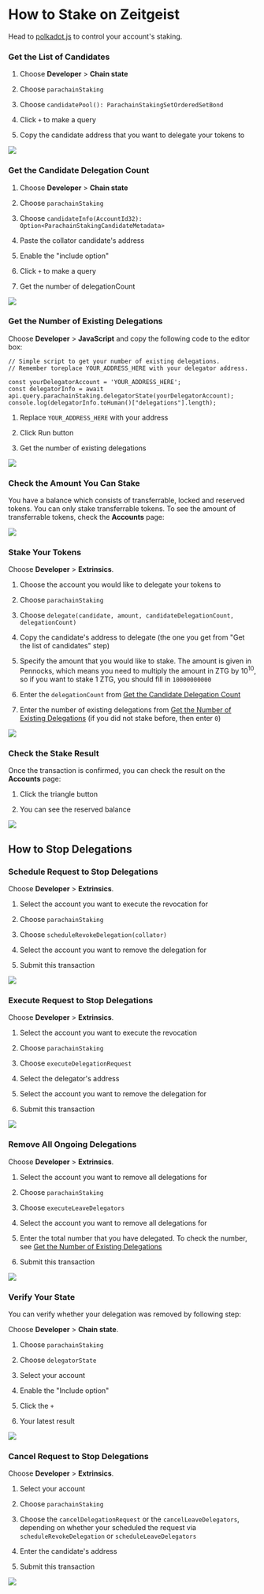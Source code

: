# How to Stake on Zeitgeist

Head to [polkadot.js](https://https://polkadot.js.org/apps/) to control your
account's staking.

### Get the List of Candidates

1. Choose **Developer** > **Chain state**

1. Choose `parachainStaking`

1. Choose `candidatePool(): ParachainStakingSetOrderedSetBond`

1. Click `+` to make a query

1. Copy the candidate address that you want to delegate your tokens to

![](/img/get-candidates-list.png)

### Get the Candidate Delegation Count

1. Choose **Developer** > **Chain state**

1. Choose `parachainStaking`

1. Choose
   `candidateInfo(AccountId32): Option<ParachainStakingCandidateMetadata>`

1. Paste the collator candidate's address

1. Enable the "include option"

1. Click `+` to make a query

1. Get the number of delegationCount

![](/img/get-delegation-count.png)

### Get the Number of Existing Delegations

Choose **Developer** > **JavaScript** and copy the following code to the editor
box:

```
// Simple script to get your number of existing delegations.
// Remember toreplace YOUR_ADDRESS_HERE with your delegator address.

const yourDelegatorAccount = 'YOUR_ADDRESS_HERE';
const delegatorInfo = await api.query.parachainStaking.delegatorState(yourDelegatorAccount);
console.log(delegatorInfo.toHuman()["delegations"].length);
```

1. Replace `YOUR_ADDRESS_HERE` with your address

1. Click Run button

1. Get the number of existing delegations

![](/img/get-your-delegations-number.png)

### Check the Amount You Can Stake

You have a balance which consists of transferrable, locked and reserved tokens.
You can only stake transferrable tokens. To see the amount of transferrable
tokens, check the **Accounts** page:

![](/img/check-stake-result.png)

### Stake Your Tokens

Choose **Developer** > **Extrinsics**.

1. Choose the account you would like to delegate your tokens to

1. Choose `parachainStaking`

1. Choose
   `delegate(candidate, amount, candidateDelegationCount, delegationCount)`

1. Copy the candidate's address to delegate (the one you get from "Get the list
   of candidates" step)

1. Specify the amount that you would like to stake. The amount is given in
   Pennocks, which means you need to multiply the amount in ZTG by $10^{10}$, so
   if you want to stake 1 ZTG, you should fill in `10000000000`

1. Enter the `delegationCount` from [Get the Candidate Delegation Count]

1. Enter the number of existing delegations from [Get the Number of Existing
   Delegations] (if you did not stake before, then enter `0`)

![](/img/stake-ztg.png)

### Check the Stake Result

Once the transaction is confirmed, you can check the result on the **Accounts**
page:

1. Click the triangle button

1. You can see the reserved balance

![](/img/check-stake-result.png)

## How to Stop Delegations

### Schedule Request to Stop Delegations

Choose **Developer** > **Extrinsics**.

1. Select the account you want to execute the revocation for

1. Choose `parachainStaking`

1. Choose `scheduleRevokeDelegation(collator)`

1. Select the account you want to remove the delegation for

1. Submit this transaction

![](/img/schedule-leave-delegation.png)

### Execute Request to Stop Delegations

Choose **Developer** > **Extrinsics**.

1. Select the account you want to execute the revocation

1. Choose `parachainStaking`

1. Choose `executeDelegationRequest`

1. Select the delegator's address

1. Select the account you want to remove the delegation for

1. Submit this transaction

![](/img/execute-delegation-request.png)

### Remove All Ongoing Delegations

Choose **Developer** > **Extrinsics**.

1. Select the account you want to remove all delegations for

1. Choose `parachainStaking`

1. Choose `executeLeaveDelegators`

1. Select the account you want to remove all delegations for

1. Enter the total number that you have delegated. To check the number, see [Get
   the Number of Existing Delegations]

1. Submit this transaction

![](/img/execute-leave-delegation.png)

### Verify Your State

You can verify whether your delegation was removed by following step:

Choose **Developer** > **Chain state**.

1. Choose `parachainStaking`

1. Choose `delegatorState`

1. Select your account

1. Enable the "Include option"

1. Click the `+`

1. Your latest result

![](/img/delegate-state.png)

### Cancel Request to Stop Delegations

Choose **Developer** > **Extrinsics**.

1. Select your account

1. Choose `parachainStaking`

1. Choose the `cancelDelegationRequest` or the `cancelLeaveDelegators`,
   depending on whether your scheduled the request via
   `scheduleRevokeDelegation` or `scheduleLeaveDelegators`

1. Enter the candidate's address

1. Submit this transaction

![](/img/cancel-request-stop-delegations.png)

[get the candidate delegation count]: #get-the-candidate-delegation-count
[get the number of existing delegations]:
  #get-the-number-of-existing-delegations
